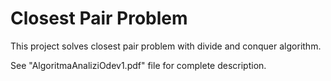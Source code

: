 # Closest Pair Problem
 This project solves closest pair problem with divide and conquer algorithm.

See "AlgoritmaAnaliziOdev1.pdf" file for complete description.
